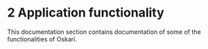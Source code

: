 # 2 Application functionality

This documentation section contains documentation of some of the functionalities of Oskari.
